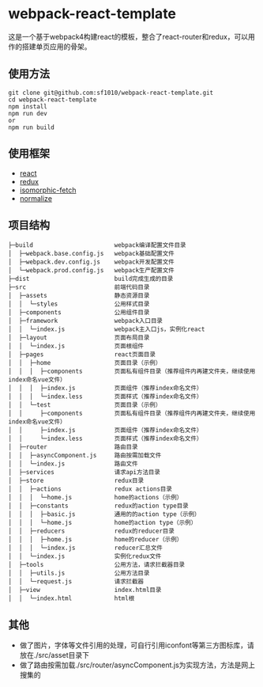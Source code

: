 # webpack-react-template
这是一个基于webpack4构建react的模板，整合了react-router和redux，可以用作的搭建单页应用的骨架。
 
## 使用方法
```
git clone git@github.com:sf1010/webpack-react-template.git
cd webpack-react-template
npm install
npm run dev
or
npm run build
```

## 使用框架
- [react](https://www.reactjs.org)
- [redux](https://www.reactjs.org)
- [isomorphic-fetch](https://github.com/matthew-andrews/isomorphic-fetch)
- [normalize](http://necolas.github.io/normalize.css/)

## 项目结构
```
├─build                       webpack编译配置文件目录
│  ├─webpack.base.config.js   webpack基础配置文件
│  ├─webpack.dev.config.js    webpack开发配置文件
│  └─webpack.prod.config.js   webpack生产配置文件
├─dist                        build完成生成的目录
├─src                         前端代码目录
│  ├─assets                   静态资源目录
│  │  └─styles                公用样式目录
│  ├─components               公用组件目录
│  ├─framework                webpack入口目录
│  │  └─index.js              webpack主入口js，实例化react
│  ├─layout                   页面布局目录
│  │  └─index.js              页面根组件
│  ├─pages                    react页面目录
│  │  ├─home                  页面目录（示例）
│  │  │  ├─components         页面私有组件目录（推荐组件内再建文件夹，继续使用index命名vue文件）
│  │  │  ├─index.js           页面组件（推荐index命名文件）
│  │  │  └─index.less         页面样式（推荐index命名文件）
│  │  └─test                  页面目录（示例）
│  │     ├─components         页面私有组件目录（推荐组件内再建文件夹，继续使用index命名vue文件）
│  │     ├─index.js           页面组件（推荐index命名文件）
│  │     └─index.less         页面样式（推荐index命名文件）
│  ├─router                   路由目录
│  │  ├─asyncComponent.js     路由按需加载文件         
│  │  └─index.js              路由文件
│  ├─services                 请求api方法目录
│  ├─store                    redux目录
│  │  ├─actions               redux actions目录
│  │  │  └─home.js            home的actions（示例）
│  │  ├─constants             redux的action type目录
│  │  │  ├─basic.js           通用的的action type（示例）
│  │  │  └─home.js            home的action type（示例）
│  │  ├─reducers              redux的reducer目录
│  │  │  ├─home.js            home的reducer（示例）
│  │  │  └─index.js           reducer汇总文件
│  │  └─index.js              实例化redux文件
│  ├─tools                    公用方法，请求拦截器目录
│  │  ├─utils.js              公用方法目录
│  │  └─request.js            请求拦截器
│  ├─view                     index.html目录
│  │  └─index.html            html根
```

## 其他
- 做了图片，字体等文件引用的处理，可自行引用iconfont等第三方图标库，请放在./src/asset目录下
- 做了路由按需加载./src/router/asyncComponent.js为实现方法，方法是网上搜集的
